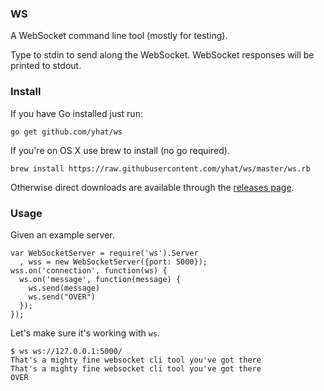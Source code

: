 ### WS

A WebSocket command line tool (mostly for testing).

Type to stdin to send along the WebSocket. WebSocket responses will be printed
to stdout.

### Install

If you have Go installed just run:

    go get github.com/yhat/ws

If you're on OS X use brew to install (no go required).

    brew install https://raw.githubusercontent.com/yhat/ws/master/ws.rb

Otherwise direct downloads are available through the [releases page](https://github.com/yhat/ws/releases).

### Usage

Given an example server.

```node
var WebSocketServer = require('ws').Server
  , wss = new WebSocketServer({port: 5000});
wss.on('connection', function(ws) {
  ws.on('message', function(message) {
    ws.send(message)
    ws.send("OVER")
  });
});
```

Let's make sure it's working with `ws`.

```
$ ws ws://127.0.0.1:5000/
That's a mighty fine websocket cli tool you've got there
That's a mighty fine websocket cli tool you've got there
OVER
```
